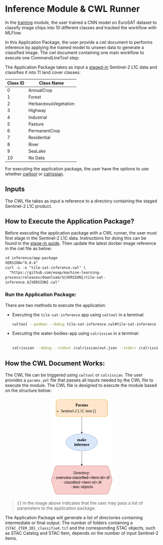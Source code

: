 # Inference Module & CWL Runner

In the [training](training-container.md) module, the user trained a CNN model on EuroSAT dataset to classify image chips into 10 different classes and tracked the workflow with MLFlow.

In this Application Package, the user provide a cwl document to performs inference by applying the trained model to unseen data to generate a classified image. The cwl document containing one main workflow to execute one CommandLineTool step:

The Application Package takes as input a [staged-in](./stage-in.md) Sentinel-2 L1C data and classifies it into 11 land cover classes:

| Class ID | Class Name            |
|----------|-----------------------|
| 0        | AnnualCrop            |
| 1        | Forest                |
| 2        | HerbaceousVegetation  |
| 3        | Highway               |
| 4        | Industrial            |
| 5        | Pasture               |
| 6        | PermanentCrop         |
| 7        | Residential           |
| 8        | River                 |
| 9        | SeaLake               |
| 10       | No Data               |

For executing the application package, the user have the options to use whether [cwltool](https://github.com/common-workflow-language/cwltool) or [calrissian](https://github.com/Duke-GCB/calrissian).

## Inputs
The CWL file takes as input a reference to a directory containing the staged Sentinel-2 L1C product.

## **How to Execute the Application Package?**

Before executing the application package with a CWL runner, the user must first stage in the Sentinel-2 L1C data. Instructions for doing this can be found in the [stage-in guide](./stage-in.md). Then update the latest docker image reference in the cwl file as below:
```
cd inference/app-package
VERSION="0.0.4"
curl -L -o "tile-sat-inference.cwl" \
  "https://github.com/eoap/machine-learning-process/releases/download/${VERSION}/tile-sat-inference.${VERSION}.cwl"

```

### **Run the Application Package**:
There are two methods to execute the application:

- Executing the `tile-sat-inference` app using `cwltool` in a terminal:

    ```bash
    cwltool --podman --debug tile-sat-inference.cwl#tile-sat-inference params.yml
    ```

- Executing the water-bodies-app using `calrissian` in a terminal:

    ```bash
    
    calrissian --debug --stdout /calrissian/out.json --stderr /calrissian/stderr.log --usage-report /calrissian/report.json --max-ram 10G --max-cores 2 --tmp-outdir-prefix /calrissian/tmp/ --outdir /calrissian/results/ --tool-logs-basepath /calrissian/logs tile-sat-inference.cwl#tile-sat-inference params.yml
    ```

## How the CWL Document Works:
The CWL file can be triggered using `cwltool` or `calrissian`. The user provides a `params.yml` file that passes all inputs needed by the CWL file to execute the module. The CWL file is designed to execute the module based on the structure below:

<p align="center"><img src="./imgs/inference.png" alt="Picture" width="40%" height="10%" style="display: block; margin: 20px auto;"/></p>

> **`[]`** in the image above indicates that the user may pass a list of parameters to the application package.

The Application Package will generate a list of directories containing intermediate or final output. The number of folders containing a `{STAC_ITEM_ID}_classified.tif` and the corresponding STAC objects, such as STAC Catalog and STAC Item, depends on the number of input Sentinel-2 items.

